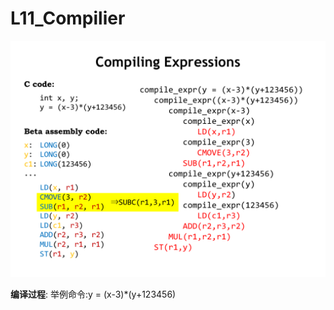 # L11_Compilier
![L11_Comlilier_Expressions.png](./Image/L11_Comlilier_Expressions.png)

**编译过程**:
举例命令:y = (x-3)*(y+123456)